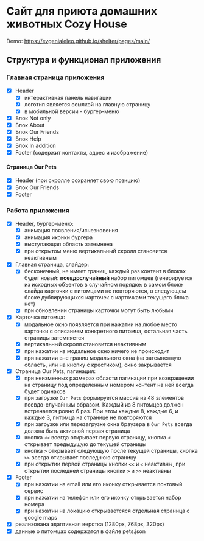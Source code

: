 # Сайт для приюта домашних животных Cozy House

Demo: https://evgenialeleo.github.io/shelter/pages/main/

## Структура и функционал приложения

### Главная страница приложения

- [x] Header
  - [x] интерактивная панель навигации
  - [x] логотип является ссылкой на главную страницу
  - [x] в мобильной версии - бургер-меню
- [x] Блок Not only
- [x] Блок About
- [x] Блок Our Friends
- [x] Блок Help
- [x] Блок In addition
- [x] Footer (содержит контакты, адрес и изображение)

#### Страница Our Pets 

- [x] Header (при скролле сохраняет свою позицию)
- [x] Блок Our Friends
- [x] Footer

### Работа приложения

- [x] Header, бургер-меню:
  - [x] анимация появления/исчезновения
  - [x] анимация иконки бургера
  - [x] выступающая область затемнена  
  - [x] при открытом меню вертикальный скролл становится неактивным
- [x] Главная страница, слайдер:
  - [x] бесконечный, не имеет границ, каждый раз контент в блоках будет новый: **псевдослучайный** набор питомцев (генерируется из исходных объектов в случайном порядке: в самом блоке слайда карточки с питомцами не повторяются, в следующем блоке дублирующихся карточек с карточками текущего блока нет)
  - [x] при обновлении страницы карточки могут быть любыми
- [x] Карточка питомца: 
  - [x] модальное окно появляется при нажатии на любое место карточки с описанием конкретного питомца, остальная часть страницы затемняется
  - [x] вертикальный скролл становится неактивным
  - [x] при нажатии на модальное окно ничего не происходит
  - [x] при нажатии вне границ модального окна (на затемненную область, или на кнопку с крестиком), окно закрывается
- [x] Страница Our Pets, пагинация:
  - [x] при неизменных размерах области пагинации при возвращении на страницу под определенным номером контент на ней всегда будет одинаков
  - [x] при загрузке `Our Pets` формируется массив из 48 элементов псевдо-случайным образом. Каждый из 8 питомцев должен встречается ровно 6 раз. При этом каждые 8, каждые 6, и каждые 3, питомца на странице не повторяются
  - [x] при загрузке или перезагрузке окна браузера в `Our Pets` всегда должна быть активной первая страница
  - [x] кнопка `<<` всегда открывает первую страницу, кнопка `<` открывает предыдущую до текущей страницы
  - [x] кнопка `>` открывает следующую после текущей страницы, кнопка `>>` всегда открывает последнюю страницу
  - [x] при открытии первой страницы кнопки `<<` и `<` неактивны, при открытии последней страницы кнопки `>` и `>>` неактивны
- [x] Footer
  - [x] при нажатии на email или его иконку открывается почтовый сервис
  - [x] при нажатии на телефон или его иконку открывается набор номера
  - [x] при нажатии на локацию открываетсяся отдельная страница с google maps
- [x] реализована адаптивная верстка (1280px, 768px, 320px) 
- [x] данные о питомцах содержатся в файле pets.json 
